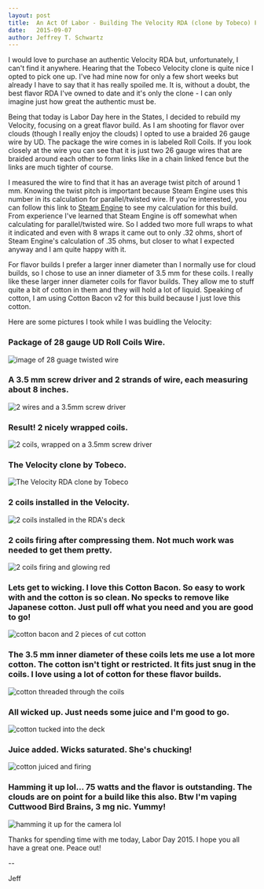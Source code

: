 ```yaml
---
layout: post
title:  An Act Of Labor - Building The Velocity RDA (clone by Tobeco) For Flavor On Labor Day, 2015
date:   2015-09-07
author: Jeffrey T. Schwartz
---
```


I would love to purchase an authentic Velocity RDA but, unfortunately, I can't find it anywhere. Hearing that the Tobeco Velocity clone is quite nice I opted to pick one up. I've had mine now for only a few short weeks but already I have to say that it has really spoiled me. It is, without a doubt, the best flavor RDA I've owned to date and it's only the clone - I can only imagine just how great the authentic must be.

Being that today is Labor Day here in the States, I decided to rebuild my Velocity, focusing on a great flavor build. As I am shooting for flavor over clouds (though I really enjoy the clouds) I opted to use a braided 26 gauge wire by UD. The package the wire comes in is labeled Roll Coils. If you look closely at the wire you can see that it is just two 26 gauge wires that are braided around each other to form links like in a chain linked fence but the links are much tighter of course.

I measured the wire to find that it has an average twist pitch of around 1 mm. Knowing the twist pitch is important because Steam Engine uses this number in its calculation for parallel/twisted wire. If you're interested, you can follow this link to [Steam Engine](//www.steam-engine.org/coil.asp?p=roundmulti&tp=1&s=dp&r=0.35&str=2&awg=26&id=3.5&ll=1) to see my calculation for this build. From experience I've learned that Steam Engine is off somewhat when calculating for parallel/twisted wire. So I added two more full wraps to what it indicated and even with 8 wraps it came out to only .32 ohms, short of Steam Engine's calculation of .35 ohms, but closer to what I expected anyway and I am quite happy with it.

For flavor builds I prefer a larger inner diameter than I normally use for cloud builds, so I chose to use an inner diameter of 3.5 mm for these coils. I really like these larger inner diameter coils for flavor builds. They allow me to stuff quite a bit of cotton in them and they will hold a lot of liquid. Speaking of cotton, I am using Cotton Bacon v2 for this build because I just love this cotton.

Here are some pictures I took while I was buidling the Velocity:

<div class="panel panel-default">
  <div class="panel-heading">
    <h3 class="panel-title">Package of 28 gauge UD Roll Coils Wire.</h3>
  </div>
  <div class="panel-body">
    <img class="img-responsive" src="{{ "/images/posts/1.jpg" | prepend: site.baseurl }}" alt="image of 28 guage twisted wire"/>
  </div>
</div>

<div class="panel panel-default">
  <div class="panel-heading">
    <h3 class="panel-title">A 3.5 mm screw driver and 2 strands of wire, each measuring about 8 inches.</h3>
  </div>
  <div class="panel-body">
    <img class="img-responsive" src="{{ "/images/posts/2.jpg" | prepend: site.baseurl }}" alt="2 wires and a 3.5mm screw driver"/>
  </div>
</div>

<div class="panel panel-default">
  <div class="panel-heading">
    <h3 class="panel-title">Result! 2 nicely wrapped coils.</h3>
  </div>
  <div class="panel-body">
    <img class="img-responsive" src="{{ "/images/posts/3.jpg" | prepend: site.baseurl }}" alt="2 coils, wrapped on a 3.5mm screw driver"/>
  </div>
</div>

<div class="panel panel-default">
  <div class="panel-heading">
    <h3 class="panel-title">The Velocity clone by Tobeco.</h3>
  </div>
  <div class="panel-body">
    <img class="img-responsive" src="{{ "/images/posts/4.jpg" | prepend: site.baseurl }}" alt="The Velocity RDA clone by Tobeco"/>
  </div>
</div>


<div class="panel panel-default">
  <div class="panel-heading">
    <h3 class="panel-title">2 coils installed in the Velocity.</h3>
  </div>
  <div class="panel-body">
    <img class="img-responsive" src="{{ "/images/posts/5.jpg" | prepend: site.baseurl }}" alt="2 coils installed in the RDA's deck"/>
  </div>
</div>

<div class="panel panel-default">
  <div class="panel-heading">
    <h3 class="panel-title">2 coils firing after compressing them. Not much work was needed to get them pretty.</h3>
  </div>
  <div class="panel-body">
    <img class="img-responsive" src="{{ "/images/posts/6.jpg" | prepend: site.baseurl }}" alt="2 coils firing and glowing red"/>
  </div>
</div>

<div class="panel panel-default">
  <div class="panel-heading">
    <h3 class="panel-title">Lets get to wicking. I love this Cotton Bacon. So easy to work with and the cotton is so clean. No specks to remove like Japanese cotton. Just pull off what you need and you are good to go!</h3>
  </div>
  <div class="panel-body">
    <img class="img-responsive" src="{{ "/images/posts/7.jpg" | prepend: site.baseurl }}" alt="cotton bacon and 2 pieces of cut cotton"/>
  </div>
</div>

<div class="panel panel-default">
  <div class="panel-heading">
    <h3 class="panel-title">The 3.5 mm inner diameter of these coils lets me use a lot more cotton. The cotton isn't tight or restricted. It fits just snug in the coils. I love using a lot of cotton for these flavor builds. </h3>
  </div>
  <div class="panel-body">
    <img class="img-responsive" src="{{ "/images/posts/8.jpg" | prepend: site.baseurl }}" alt="cotton threaded through the coils"/>
  </div>
</div>

<div class="panel panel-default">
  <div class="panel-heading">
    <h3 class="panel-title">All wicked up. Just needs some juice and I'm good to go.</h3>
  </div>
  <div class="panel-body">
    <img class="img-responsive" src="{{ "/images/posts/9.jpg" | prepend: site.baseurl }}" alt="cotton tucked into the deck"/>
  </div>
</div>

<div class="panel panel-default">
  <div class="panel-heading">
    <h3 class="panel-title">Juice added. Wicks saturated. She's chucking!</h3>
  </div>
  <div class="panel-body">
    <img class="img-responsive" src="{{ "/images/posts/10.jpg" | prepend: site.baseurl }}" alt="cotton juiced and firing"/>
  </div>
</div>

<div class="panel panel-default">
  <div class="panel-heading">
    <h3 class="panel-title">Hamming it up lol... 75 watts and the flavor is outstanding. The clouds are on point for a build like this also. Btw I'm vaping Cuttwood Bird Brains, 3 mg nic. Yummy!</h3>
  </div>
  <div class="panel-body">
    <img class="img-responsive" src="{{ "/images/posts/11.jpg" | prepend: site.baseurl }}" alt="hamming it up for the camera lol"/>
  </div>
</div>

Thanks for spending time with me today, Labor Day 2015. I hope you all have a great one. Peace out!

--

Jeff
